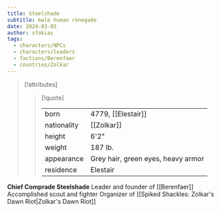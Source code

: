 ```yaml
---
title: Steelshade
subtitle: male human renegade
date: 2024-03-05
author: sfakias
tags:
  - characters/NPCs
  - characters/leaders
  - factions/Berenfaer
  - countries/Zolkar
---
```

> [!attributes]
> 
> > [!quote]
> >
> > | | |
> > | --- | --- |
> > | born | 4779, [[Elestair]] |
> > | nationality | [[Zolkar]] |
> > | height | 6'2" |
> > | weight | 187 lb. |
> > | appearance | Grey hair, green eyes, heavy armor |
> > | residence | Elestair |

**Chief Comprade Steelshade**
Leader and founder of [[Berenfaer]]
Accomplished scout and fighter
Organizer of [[Spiked Shackles: Zolkar's Dawn Riot|Zolkar's Dawn Riot]]
